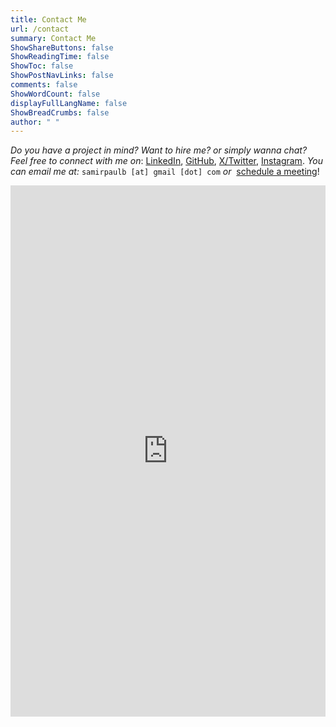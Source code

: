 ```yaml
---
title: Contact Me
url: /contact
summary: Contact Me
ShowShareButtons: false
ShowReadingTime: false
ShowToc: false
ShowPostNavLinks: false
comments: false
ShowWordCount: false
displayFullLangName: false
ShowBreadCrumbs: false
author: " "
---
```


*Do you have a project in mind? Want to hire me? or simply wanna chat? Feel free to connect with me on*:&nbsp;<a href="https://www.linkedin.com/in/SamirPaul" target="_blank">LinkedIn</a>,&nbsp;<a href="https://github.com/SamirPaulb" target="_blank">GitHub</a>,&nbsp;<a href="https://twitter.com/SamirPaulb" target="_blank">X/Twitter</a>,&nbsp;<a href="https://instagram.com/SamirPaulb" target="_blank">Instagram</a>. *You can email me at:*&nbsp;```samirpaulb [at] gmail [dot] com``` *or*&nbsp;&nbsp;<a href="" onclick="Calendly.initPopupWidget({url: 'https://calendly.com/samirpaulb/meet?hide_gdpr_banner=1'});return false;">schedule a meeting</a>!

<iframe src="https://docs.google.com/forms/d/e/1FAIpQLSfGcMMU8znqdQIasXOZp0huyxZ9Y5x0YoSr2BQY0AACS_dXKg/viewform?embedded=true"
			title="Contact form"
			frameborder="0"
			marginheight="0"
			marginwidth="0"
			width="100%"
			height="850px"
			scrolling="no"
			loading="lazy">
  			Loading…
</iframe>

<!-- Calendly link widget begin -->
<link loading="lazy" href="https://assets.calendly.com/assets/external/widget.css" rel="stylesheet">
<script defer loading="lazy" src="https://assets.calendly.com/assets/external/widget.js" type="text/javascript" async></script>
<!-- Calendly link widget end -->
